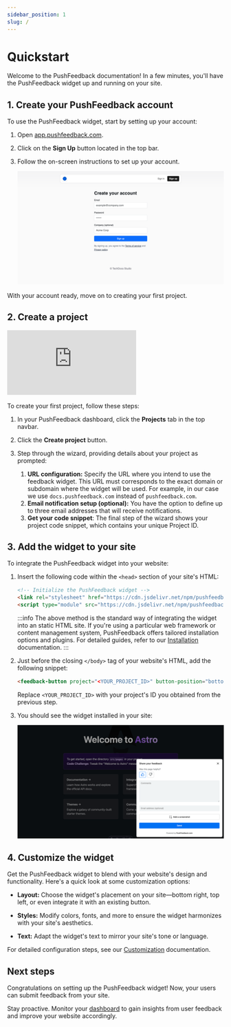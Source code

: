 ```yaml
---
sidebar_position: 1
slug: /
---
```


# Quickstart

Welcome to the PushFeedback documentation!
In a few minutes, you'll have the PushFeedback widget up and running on your site.

## 1. Create your PushFeedback account

To use the PushFeedback widget, start by setting up your account:

1. Open [app.pushfeedback.com](https://app.pushfeedback.com).
2. Click on the **Sign Up** button located in the top bar.
3. Follow the on-screen instructions to set up your account.

    ![Create account](./images/create-account.png)

With your account ready, move on to creating your first project.

## 2. Create a project

<div style={{ position: 'relative', paddingTop: '66.42%' }}>
<iframe src="https://player.vimeo.com/video/1014981817?badge=0&amp;autopause=0&amp;player_id=0&amp;app_id=58479" frameBorder="0" allow="autoplay; fullscreen; picture-in-picture; clipboard-write" style={{ position: 'absolute', top: 0, left: 0, width: '100%', height: '100%' }}></iframe></div>
<script src="https://player.vimeo.com/api/player.js"></script>

To create your first project, follow these steps:

1. In your PushFeedback dashboard, click the **Projects** tab in the top navbar.
2. Click the **Create project** button.
3. Step through the wizard, providing details about your project as prompted:

    1. **URL configuration:** Specify the URL where you intend to use the feedback widget. This URL must corresponds to the exact domain or subdomain where the widget will be used. For example, in our case we use `docs.pushfeedback.com` instead of `pushfeedback.com`.
    2. **Email notification setup (optional):** You have the option to define up to three email addresses that will receive notifications.
    3. **Get your code snippet**: The final step of the wizard shows your project code snippet, which contains your unique Project ID.
    
## 3. Add the widget to your site

To integrate the PushFeedback widget into your website:

1. Insert the following code within the `<head>` section of your site's HTML:

    ```html
    <!-- Initialize the PushFeedback widget -->
    <link rel="stylesheet" href="https://cdn.jsdelivr.net/npm/pushfeedback/dist/pushfeedback/pushfeedback.css">
    <script type="module" src="https://cdn.jsdelivr.net/npm/pushfeedback/dist/pushfeedback/pushfeedback.esm.js"></script>
    ```

    :::info
    The above method is the standard way of integrating the widget into an static HTML site. If you're using a particular web framework or content management system, PushFeedback offers tailored installation options and plugins. For detailed guides, refer to our [Installation](/category/installation) documentation.
    :::

1. Just before the closing `</body>` tag of your website's HTML, add the following snippet:

    ```html
    <feedback-button project="<YOUR_PROJECT_ID>" button-position="bottom-right" modal-position="bottom-right" button-style="dark">Feedback</feedback-button>
    ```

    Replace `<YOUR_PROJECT_ID>` with your project's ID you obtained from the previous step.

1. You should see the widget installed in your site:

    ![Feedback widget](./images/feedback-widget-astro.png)

## 4. Customize the widget

Get the PushFeedback widget to blend with your website's design and functionality. Here's a quick look at some customization options:

* **Layout:** Choose the widget's placement on your site—bottom right, top left, or even integrate it with an existing button.

* **Styles:** Modify colors, fonts, and more to ensure the widget harmonizes with your site's aesthetics.

* **Text:** Adapt the widget's text to mirror your site's tone or language.

For detailed configuration steps, see our [Customization](/category/customization) documentation.

## Next steps

Congratulations on setting up the PushFeedback widget! Now, your users can submit feedback from your site.

Stay proactive. Monitor your [dashboard](https://apps.pushfeedback.com) to gain insights from user feedback and improve your website accordingly.
